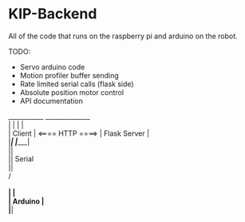 # KIP-Backend

All of the code that runs on the raspberry pi and arduino on the robot.

TODO: 
- Servo arduino code
- Motion profiler buffer sending
- Rate limited serial calls (flask side)
- Absolute position motor control
- API documentation




 ___________                    ______________ <br>
|           |                  |              |<br>
|  Client   | <==== HTTP ====> | Flask Server |<br>
|___________|                  |______________|<br>
                                     ||<br>
                                     || Serial<br>
                                     ||<br>
                                     \/<br>
                                 __________<br>
                                |          |<br>
                                | Arduino  |<br>
                                |__________|<br>
